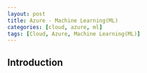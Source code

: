 ```yaml
---
layout: post
title: Azure - Machine Learning(ML)
categories: [cloud, azure, ml]
tags: [Cloud, Azure, Machine Learning(ML)]
---
```


## Introduction
